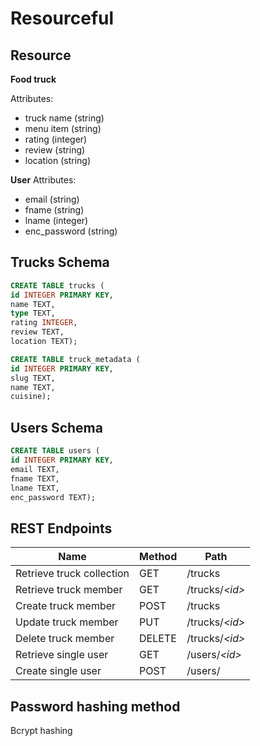 # Resourceful

## Resource
**Food truck**

Attributes: 
* truck name (string)
* menu item (string)
* rating (integer)
* review (string)
* location (string)

**User**
Attributes: 
* email (string)
* fname (string)
* lname (integer)
* enc_password (string)


## Trucks Schema
```sql
CREATE TABLE trucks (
id INTEGER PRIMARY KEY,
name TEXT,
type TEXT,
rating INTEGER,
review TEXT,
location TEXT);
```

```sql
CREATE TABLE truck_metadata (
id INTEGER PRIMARY KEY, 
slug TEXT, 
name TEXT, 
cuisine);
```


## Users Schema
```sql
CREATE TABLE users (
id INTEGER PRIMARY KEY, 
email TEXT, 
fname TEXT, 
lname TEXT, 
enc_password TEXT);
```

## REST Endpoints

Name                       | Method       | Path
---------------------------|--------------|------------------
Retrieve truck collection  | GET          | /trucks
Retrieve truck member      | GET          | /trucks/*\<id\>*
Create truck member        | POST         | /trucks
Update truck member        | PUT          | /trucks/*\<id\>*
Delete truck member        | DELETE       | /trucks/*\<id\>*
Retrieve single user       | GET          | /users/*<id\>*
Create single user         | POST         | /users/

## Password hashing method
Bcrypt hashing